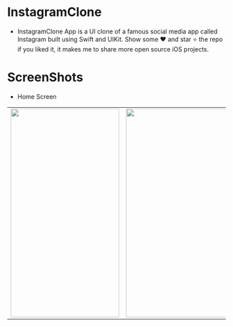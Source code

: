 # InstagramClone
* InstagramClone App is a UI clone of a famous social media app called Instagram built using Swift and UIKit. Show some ❤️ and star ⭐ the repo if you liked it, it makes me to share more open source iOS projects.

# ScreenShots
 * Home Screen
 <table>
  <tr>
    <td><img src="https://user-images.githubusercontent.com/75114840/184351680-5ec79fdc-6890-47f3-8ebc-0196515fba78.png" width=250 height=480></td>
    <td><img src="https://user-images.githubusercontent.com/75114840/184351970-c4e067a4-6841-4472-8271-526bc6de5857.png" width=250 height=480></td>
    <td><img src="https://user-images.githubusercontent.com/75114840/184352176-945ac345-5833-46f7-9091-1ae007944b55.png" width=250 height=480></td>
  </tr>
 </table>
